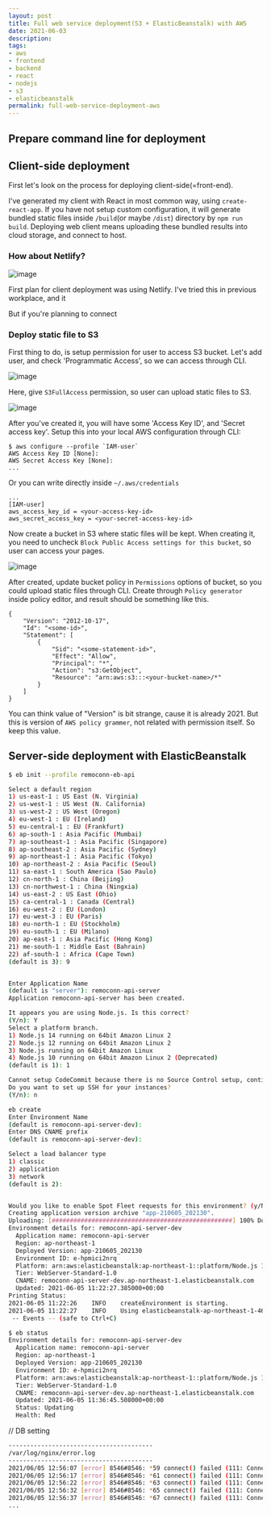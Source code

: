 ```yaml
---
layout: post
title: Full web service deployment(S3 + ElasticBeanstalk) with AWS
date: 2021-06-03
description: 
tags:
- aws
- frontend
- backend
- react
- nodejs
- s3
- elasticbeanstalk
permalink: full-web-service-deployment-aws
---
```




## Prepare command line for deployment


## Client-side deployment
First let's look on the process for deploying client-side(=front-end).

I've generated my client with React in most common way, using `create-react-app`. If you have not setup custom configuration, it will generate bundled static files inside `/build`(or maybe `/dist`) directory by `npm run build`. Deploying web client means uploading these bundled results into cloud storage, and connect to host.

### How about Netlify?
![image](/assets/post_img/full-web-service-deployment-aws/deploy-project-with-netlify.png)


First plan for client deployment was using Netlify. I've tried this in previous workplace, and it 

But if you're planning to connect 


### Deploy static file to S3
First thing to do, is setup permission for user to access S3 bucket. Let's add user, and check 'Programmatic Access', so we can access through CLI.

![image](/assets/post_img/full-web-service-deployment-aws/s3-add-user-1.png)

Here, give `S3FullAccess` permission, so user can upload static files to S3.

![image](/assets/post_img/full-web-service-deployment-aws/s3-add-user-2.png)

After you've created it, you will have some 'Access Key ID', and 'Secret access key'.
Setup this into your local AWS configuration through CLI:

```
$ aws configure --profile `IAM-user`
AWS Access Key ID [None]:
AWS Secret Access Key [None]:
...
```

Or you can write directly inside `~/.aws/credentials`
```
...
[IAM-user]
aws_access_key_id = <your-access-key-id>
aws_secret_access_key = <your-secret-access-key-id>
```

Now create a bucket in S3 where static files will be kept. When creating it, you need to uncheck `Block Public Access settings for this bucket`, so user can access your pages.

![image](/assets/post_img/full-web-service-deployment-aws/s3-bucket-unblock-access.png)

After created, update bucket policy in `Permissions` options of bucket, so you could upload static files through CLI. Create through `Policy generator` inside policy editor, and result should be something like this.
```
{
    "Version": "2012-10-17",
    "Id": "<some-id>",
    "Statement": [
        {
            "Sid": "<some-statement-id>",
            "Effect": "Allow",
            "Principal": "*",
            "Action": "s3:GetObject",
            "Resource": "arn:aws:s3:::<your-bucket-name>/*"
        }
    ]
}
```

You can think value of "Version" is bit strange, cause it is already 2021. But this is version of `AWS policy grammer`, not related with permission itself. So keep this value.


## Server-side deployment with ElasticBeanstalk


```sh
$ eb init --profile remoconn-eb-api

Select a default region
1) us-east-1 : US East (N. Virginia)
2) us-west-1 : US West (N. California)
3) us-west-2 : US West (Oregon)
4) eu-west-1 : EU (Ireland)
5) eu-central-1 : EU (Frankfurt)
6) ap-south-1 : Asia Pacific (Mumbai)
7) ap-southeast-1 : Asia Pacific (Singapore)
8) ap-southeast-2 : Asia Pacific (Sydney)
9) ap-northeast-1 : Asia Pacific (Tokyo)
10) ap-northeast-2 : Asia Pacific (Seoul)
11) sa-east-1 : South America (Sao Paulo)
12) cn-north-1 : China (Beijing)
13) cn-northwest-1 : China (Ningxia)
14) us-east-2 : US East (Ohio)
15) ca-central-1 : Canada (Central)
16) eu-west-2 : EU (London)
17) eu-west-3 : EU (Paris)
18) eu-north-1 : EU (Stockholm)
19) eu-south-1 : EU (Milano)
20) ap-east-1 : Asia Pacific (Hong Kong)
21) me-south-1 : Middle East (Bahrain)
22) af-south-1 : Africa (Cape Town)
(default is 3): 9


Enter Application Name
(default is "server"): remoconn-api-server
Application remoconn-api-server has been created.

It appears you are using Node.js. Is this correct?
(Y/n): Y
Select a platform branch.
1) Node.js 14 running on 64bit Amazon Linux 2
2) Node.js 12 running on 64bit Amazon Linux 2
3) Node.js running on 64bit Amazon Linux
4) Node.js 10 running on 64bit Amazon Linux 2 (Deprecated)
(default is 1): 1

Cannot setup CodeCommit because there is no Source Control setup, continuing with initialization
Do you want to set up SSH for your instances?
(Y/n): n
```



```sh
eb create
Enter Environment Name
(default is remoconn-api-server-dev):
Enter DNS CNAME prefix
(default is remoconn-api-server-dev):

Select a load balancer type
1) classic
2) application
3) network
(default is 2):


Would you like to enable Spot Fleet requests for this environment? (y/N): N
Creating application version archive "app-210605_202130".
Uploading: [##################################################] 100% Done...
Environment details for: remoconn-api-server-dev
  Application name: remoconn-api-server
  Region: ap-northeast-1
  Deployed Version: app-210605_202130
  Environment ID: e-hpmici2nrq
  Platform: arn:aws:elasticbeanstalk:ap-northeast-1::platform/Node.js 14 running on 64bit Amazon Linux 2/5.4.0
  Tier: WebServer-Standard-1.0
  CNAME: remoconn-api-server-dev.ap-northeast-1.elasticbeanstalk.com
  Updated: 2021-06-05 11:22:27.385000+00:00
Printing Status:
2021-06-05 11:22:26    INFO    createEnvironment is starting.
2021-06-05 11:22:27    INFO    Using elasticbeanstalk-ap-northeast-1-460093525937 as Amazon S3 storage bucket for environment data.
 -- Events -- (safe to Ctrl+C)

```


```sh
$ eb status
Environment details for: remoconn-api-server-dev
  Application name: remoconn-api-server
  Region: ap-northeast-1
  Deployed Version: app-210605_202130
  Environment ID: e-hpmici2nrq
  Platform: arn:aws:elasticbeanstalk:ap-northeast-1::platform/Node.js 14 running on 64bit Amazon Linux 2/5.4.0
  Tier: WebServer-Standard-1.0
  CNAME: remoconn-api-server-dev.ap-northeast-1.elasticbeanstalk.com
  Updated: 2021-06-05 11:36:45.508000+00:00
  Status: Updating
  Health: Red
```

// DB setting

```sh
----------------------------------------
/var/log/nginx/error.log
----------------------------------------
2021/06/05 12:56:07 [error] 8546#8546: *59 connect() failed (111: Connection refused) while connecting to upstream, client: 172.31.25.18, server: , request: "GET / HTTP/1.1", upstream: "http://127.0.0.1:8080/", host: "172.31.40.212"
2021/06/05 12:56:17 [error] 8546#8546: *61 connect() failed (111: Connection refused) while connecting to upstream, client: 172.31.34.220, server: , request: "GET / HTTP/1.1", upstream: "http://127.0.0.1:8080/", host: "172.31.40.212"
2021/06/05 12:56:22 [error] 8546#8546: *63 connect() failed (111: Connection refused) while connecting to upstream, client: 172.31.25.18, server: , request: "GET / HTTP/1.1", upstream: "http://127.0.0.1:8080/", host: "172.31.40.212"
2021/06/05 12:56:32 [error] 8546#8546: *65 connect() failed (111: Connection refused) while connecting to upstream, client: 172.31.34.220, server: , request: "GET / HTTP/1.1", upstream: "http://127.0.0.1:8080/", host: "172.31.40.212"
2021/06/05 12:56:37 [error] 8546#8546: *67 connect() failed (111: Connection refused) while connecting to upstream, client: 172.31.25.18, server: , request: "GET / HTTP/1.1", upstream: "http://127.0.0.1:8080/", host: "172.31.40.212"
...
```

